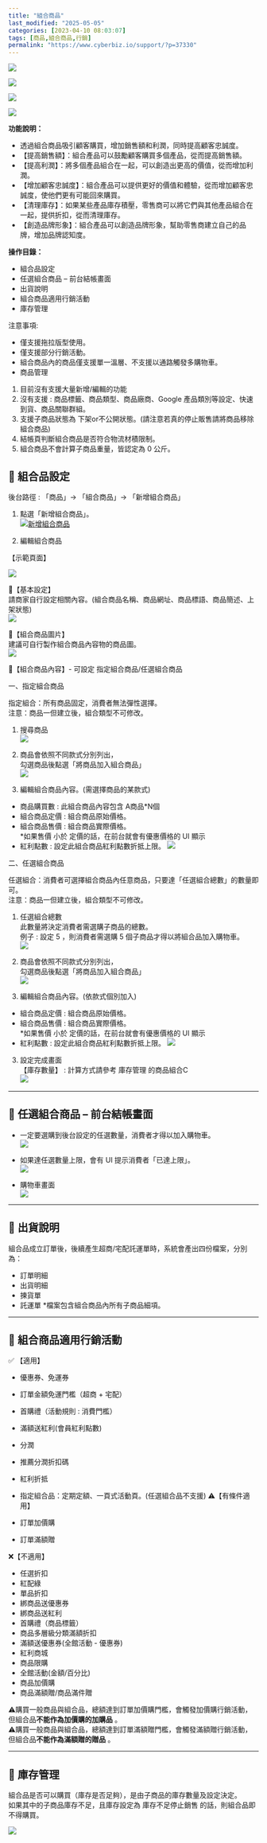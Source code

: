 ```yaml
---
title: "組合商品"
last_modified: "2025-05-05"
categories: [2023-04-10 08:03:07]
tags: [商品,組合商品,行銷]
permalink: "https://www.cyberbiz.io/support/?p=37330"
---
```


![](https://www.cyberbiz.io/support/wp-content/uploads/適用站別.png)

[![](https://www.cyberbiz.io/support/wp-content/uploads/台灣站.png)](https://www.cyberbiz.io/support/?page_id=2490)

[![](https://www.cyberbiz.io/support/wp-content/uploads/北美站.png)](https://www.cyberbiz.io/support/?page_id=32080)

[![](https://www.cyberbiz.io/support/wp-content/uploads/日本站.png)]()

**功能說明：**  

* 透過組合商品吸引顧客購買，增加銷售額和利潤，同時提高顧客忠誠度。
* 【提高銷售額】：組合產品可以鼓勵顧客購買多個產品，從而提高銷售額。
* 【提高利潤】：將多個產品組合在一起，可以創造出更高的價值，從而增加利潤。
* 【增加顧客忠誠度】：組合產品可以提供更好的價值和體驗，從而增加顧客忠誠度，使他們更有可能回來購買。
* 【清理庫存】：如果某些產品庫存積壓，零售商可以將它們與其他產品組合在一起，提供折扣，從而清理庫存。
* 【創造品牌形象】：組合產品可以創造品牌形象，幫助零售商建立自己的品牌，增加品牌認知度。

**操作目錄：**

* 組合品設定
* 任選組合商品 – 前台結帳畫面
* 出貨說明
* 組合商品適用行銷活動
* 庫存管理

注意事項:  

* 僅支援拖拉版型使用。
* 僅支援部分行銷活動。
* 組合商品內的商品僅支援單一溫層、不支援以通路觸發多購物車。
* 商品管理 
1. 目前沒有支援大量新增/編輯的功能
2. 沒有支援 : 商品標籤、商品類型、商品廠商、Google 產品類別等設定、快速到貨、商品關聯群組。
3. 支援子商品狀態為 下架or不公開狀態。(請注意若真的停止販售請將商品移除組合商品)
4. 結帳頁判斷組合商品是否符合物流材積限制。
5. 組合商品不會計算子商品重量，皆認定為 0 公斤。



## 📌 組合品設定


後台路徑 :  「商品」→ 「組合商品」→ 「新增組合商品」  


1. 點選「新增組合商品」。  
[![新增組合商品](https://www.cyberbiz.io/support/wp-content/uploads/組合商品01.png)](https://www.cyberbiz.io/support/wp-content/uploads/組合商品01.png)



2. 編輯組合商品  

【示範頁面】

[![](https://www.cyberbiz.io/support/wp-content/uploads/組合商品02.png)](https://www.cyberbiz.io/support/wp-content/uploads/組合商品02.png)  

📍【基本設定】  
請商家自行設定相關內容。(組合商品名稱、商品網址、商品標語、商品簡述、上架狀態)  
[![](https://www.cyberbiz.io/support/wp-content/uploads/組合商品03.png)](https://www.cyberbiz.io/support/wp-content/uploads/組合商品03.png)  

📍【組合商品圖片】  
建議可自行製作組合商品內容物的商品圖。  
[![](https://www.cyberbiz.io/support/wp-content/uploads/組合商品04.png)](https://www.cyberbiz.io/support/wp-content/uploads/組合商品04.png)  

📍【組合商品內容】- 可設定 指定組合商品/任選組合商品  


一、指定組合商品

指定組合：所有商品固定，消費者無法彈性選擇。  
注意：商品一但建立後，組合類型不可修改。

1. 搜尋商品  
[![](https://www.cyberbiz.io/support/wp-content/uploads/組合商品05.png)](https://www.cyberbiz.io/support/wp-content/uploads/組合商品05.png)

2. 商品會依照不同款式分別列出，  
勾選商品後點選「將商品加入組合商品」  
[![](https://www.cyberbiz.io/support/wp-content/uploads/組合商品06.png)](https://www.cyberbiz.io/support/wp-content/uploads/組合商品06.png)

3. 編輯組合商品內容。(需選擇商品的某款式)  

* 商品購買數 : 此組合商品內容包含 A商品*N個
* 組合商品定價 : 組合商品原始價格。
* 組合商品售價 : 組合商品實際價格。   
*如果售價 小於 定價的話，在前台就會有優惠價格的 UI 顯示
* 紅利點數 : 設定此組合商品紅利點數折抵上限。
[![](https://www.cyberbiz.io/support/wp-content/uploads/組合商品07.png)](https://www.cyberbiz.io/support/wp-content/uploads/組合商品07.png)



二、任選組合商品

任選組合：消費者可選擇組合商品內任意商品，只要達「任選組合總數」的數量即可。  
注意：商品一但建立後，組合類型不可修改。

1. 任選組合總數  
此數量將決定消費者需選購子商品的總數。  
例子 : 設定 5 ，則消費者需選購 5 個子商品才得以將組合品加入購物車。  
[![](https://www.cyberbiz.io/support/wp-content/uploads/組合商品10.png)](https://www.cyberbiz.io/support/wp-content/uploads/組合商品10.png)

2. 商品會依照不同款式分別列出，  
勾選商品後點選「將商品加入組合商品」  
[![](https://www.cyberbiz.io/support/wp-content/uploads/組合商品11.png)](https://www.cyberbiz.io/support/wp-content/uploads/組合商品11.png)

3. 編輯組合商品內容。(依款式個別加入)  

* 組合商品定價 : 組合商品原始價格。
* 組合商品售價 : 組合商品實際價格。   
*如果售價 小於 定價的話，在前台就會有優惠價格的 UI 顯示
* 紅利點數 : 設定此組合商品紅利點數折抵上限。
[![](https://www.cyberbiz.io/support/wp-content/uploads/組合商品12.png)](https://www.cyberbiz.io/support/wp-content/uploads/組合商品12.png)



3. 設定完成畫面  
【庫存數量】 : 計算方式請參考 庫存管理 的商品組合C  
[![](https://www.cyberbiz.io/support/wp-content/uploads/組合商品08.png)](https://www.cyberbiz.io/support/wp-content/uploads/組合商品08.png)




* * *

## 📌 任選組合商品 – 前台結帳畫面



* 一定要選購到後台設定的任選數量，消費者才得以加入購物車。  
[![](https://www.cyberbiz.io/support/wp-content/uploads/組合商品13.png)](https://www.cyberbiz.io/support/wp-content/uploads/組合商品13.png)



* 如果達任選數量上限，會有 UI 提示消費者「已達上限」。  
[![](https://www.cyberbiz.io/support/wp-content/uploads/組合商品14.png)](https://www.cyberbiz.io/support/wp-content/uploads/組合商品14.png)



* 購物車畫面  
[![](https://www.cyberbiz.io/support/wp-content/uploads/組合商品15.png)](https://www.cyberbiz.io/support/wp-content/uploads/組合商品15.png)



* * *



## 📌 出貨說明


組合品成立訂單後，後續產生超商/宅配託運單時，系統會產出四份檔案，分別為：

* 訂單明細
* 出貨明細
* 揀貨單
* 託運單
*檔案包含組合商品內所有子商品細項。

* * *

## 📌 組合商品適用行銷活動



✅ 【適用】

* 優惠券、免運券
* 訂單金額免運門檻（超商 + 宅配） 
* 首購禮（活動規則 : 消費門檻） 
* 滿額送紅利(會員紅利點數) 
* 分潤
* 推薦分潤折扣碼
* 紅利折抵
* 指定組合品：定期定額、一頁式活動頁。(任選組合品不支援)
⚠️【有條件適用】

* 訂單加價購
* 訂單滿額贈

❌【不適用】

* 任選折扣 
* 紅配綠 
* 單品折扣 
* 綁商品送優惠券 
* 綁商品送紅利 
* 首購禮（商品標籤） 
* 商品多層級分類滿額折扣 
* 滿額送優惠券(全館活動 - 優惠券) 
* 紅利商城 
* 商品限購 
* 全館活動(金額/百分比) 
* 商品加價購
* 商品滿額贈/商品滿件贈

⚠️購買一般商品與組合品，總額達到訂單加價購門檻，會觸發加價購行銷活動，但組合品**不能作為加價購的加購品** 。  
⚠️購買一般商品與組合品，總額達到訂單滿額贈門檻，會觸發滿額贈行銷活動，但組合品**不能作為滿額贈的贈品** 。

* * *



## 📌 庫存管理


組合品是否可以購買（庫存是否足夠），是由子商品的庫存數量及設定決定。  
如果其中的子商品庫存不足，且庫存設定為 庫存不足停止銷售 的話，則組合品即不得購買。  

[![](https://www.cyberbiz.io/support/wp-content/uploads/組合商品09.png)](https://www.cyberbiz.io/support/wp-content/uploads/組合商品09.png)

